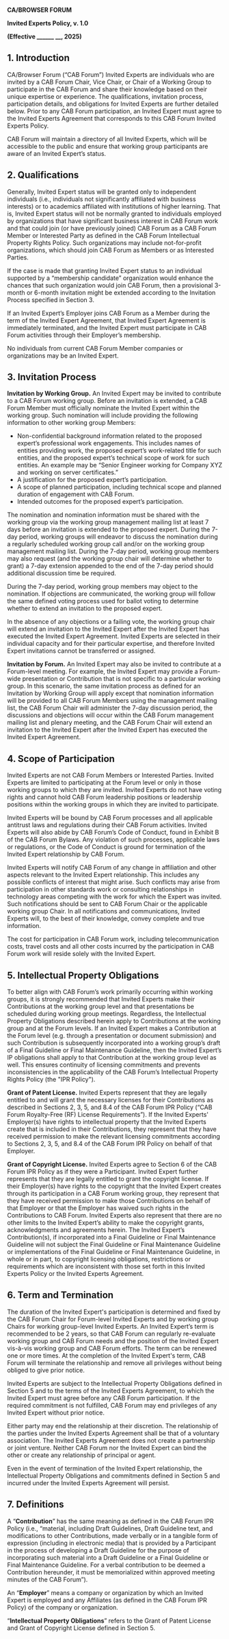 **CA/BROWSER FORUM**

**Invited Experts Policy, v. 1.0**

**(Effective ______ __, 2025)**



## **1.  Introduction**

CA/Browser Forum (“CAB Forum”) Invited Experts are individuals who are invited by a CAB Forum Chair, Vice Chair, or Chair of a Working Group to participate in the CAB Forum and share their knowledge based on their unique expertise or experience. The qualifications, invitation process, participation details, and obligations for Invited Experts are further detailed below. Prior to any CAB Forum participation, an Invited Expert must agree to the Invited Experts Agreement that corresponds to this CAB Forum Invited Experts Policy. 

CAB Forum will maintain a directory of all Invited Experts, which will be accessible to the public and ensure that working group participants are aware of an Invited Expert’s status.

## **2.  Qualifications**


Generally, Invited Expert status will be granted only to independent individuals (i.e., individuals not significantly affiliated with business interests) or to academics affiliated with institutions of higher learning. That is, Invited Expert status will not be normally granted to individuals employed by organizations that have significant business interest in CAB Forum work and that could join (or have previously joined) CAB Forum as a CAB Forum Member or Interested Party as defined in the CAB Forum Intellectual Property Rights Policy. Such organizations may include not-for-profit organizations, which should join CAB Forum as Members or as Interested Parties. 

If the case is made that granting Invited Expert status to an individual supported by a “membership candidate” organization would enhance the chances that such organization would join CAB Forum, then a provisional 3-month or 6-month invitation might be extended according to the Invitation Process specified in Section 3.

If an Invited Expert’s Employer joins CAB Forum as a Member during the term of the Invited Expert Agreement, that Invited Expert Agreement is immediately terminated, and the Invited Expert must participate in CAB Forum activities through their Employer’s membership.

No individuals from current CAB Forum Member companies or organizations may be an Invited Expert.

## **3.  Invitation Process**


**Invitation by Working Group.** An Invited Expert may be invited to contribute to a CAB Forum working group.  Before an invitation is extended, a CAB Forum Member must officially nominate the Invited Expert within the working group. Such nomination will include providing the following information to other working group Members:

- Non-confidential background information related to the proposed expert’s professional work engagements. This includes names of entities providing work, the proposed expert’s work-related title for such entities, and the proposed expert’s technical scope of work for such entities. An example may be “Senior Engineer working for Company XYZ and working on server certificates.”
-  A justification for the proposed expert’s participation.
- A scope of planned participation, including technical scope and planned duration of engagement with CAB Forum.
- Intended outcomes for the proposed expert’s participation.

The nomination and nomination information must be shared with the working group via the working group management mailing list at least 7 days before an invitation is extended to the proposed expert. During the 7-day period, working groups will endeavor to discuss the nomination during a regularly scheduled working group call and/or on the working group management mailing list. During the 7-day period, working group members may also request (and the working group chair will determine whether to grant) a 7-day extension appended to the end of the 7-day period should additional discussion time be required. 

During the 7-day period, working group members may object to the nomination. If objections are communicated, the working group will follow the same defined voting process used for ballot voting to determine whether to extend an invitation to the proposed expert. 

In the absence of any objections or a failing vote, the working group chair will extend an invitation to the Invited Expert after the Invited Expert has executed the Invited Expert Agreement.  Invited Experts are selected in their individual capacity and for their particular expertise, and therefore Invited Expert invitations cannot be transferred or assigned.

**Invitation by Forum.** An Invited Expert may also be invited to contribute at a Forum-level meeting. For example, the Invited Expert may provide a Forum-wide presentation or Contribution that is not specific to a particular working group. In this scenario, the same invitation process as defined for an Invitation by Working Group will apply except that nomination information will be provided to all CAB Forum Members using the management mailing list, the CAB Forum Chair will administer the 7-day discussion period, the discussions and objections will occur within the CAB Forum management mailing list and plenary meeting, and the CAB Forum Chair will extend an invitation to the Invited Expert after the Invited Expert has executed the Invited Expert Agreement.

## **4.  Scope of Participation**

Invited Experts are not CAB Forum Members or Interested Parties. Invited Experts are limited to participating at the Forum level or only in those working groups to which they are invited. Invited Experts do not have voting rights and cannot hold CAB Forum leadership positions or leadership positions within the working groups in which they are invited to participate.

Invited Experts will be bound by CAB Forum processes and all applicable antitrust laws and regulations during their CAB Forum activities. Invited Experts will also abide by CAB Forum’s Code of Conduct, found in Exhibit B of the CAB Forum Bylaws. Any violation of such processes, applicable laws or regulations, or the Code of Conduct is ground for termination of the Invited Expert relationship by CAB Forum.

Invited Experts will notify CAB Forum of any change in affiliation and other aspects relevant to the Invited Expert relationship. This includes any possible conflicts of interest that might arise. Such conflicts may arise from participation in other standards work or consulting relationships in technology areas competing with the work for which the Expert was invited. Such notifications should be sent to CAB Forum Chair or the applicable working group Chair. In all notifications and communications, Invited Experts will, to the best of their knowledge, convey complete and true information.

The cost for participation in CAB Forum work, including telecommunication costs, travel costs and all other costs incurred by the participation in CAB Forum work will reside solely with the Invited Expert.

## **5.  Intellectual Property Obligations**


To better align with CAB Forum’s work primarily occurring within working groups, it is strongly recommended that Invited Experts make their Contributions at the working group level and that presentations be scheduled during working group meetings. Regardless, the Intellectual Property Obligations described herein apply to Contributions at the working group and at the Forum levels. If an Invited Expert makes a Contribution at the Forum level (e.g. through a presentation or document submission) and such Contribution is subsequently incorporated into a working group’s draft of a Final Guideline or Final Maintenance Guideline, then the Invited Expert’s IP obligations shall apply to that Contribution at the working group level as well. This ensures continuity of licensing commitments and prevents inconsistencies in the applicability of the CAB Forum’s Intellectual Property Rights Policy (the "IPR Policy").

**Grant of Patent License.** Invited Experts represent that they are legally entitled to and will grant the necessary licenses for their Contributions as described in Sections 2, 3, 5, and 8.4 of the CAB Forum IPR Policy (“CAB Forum Royalty-Free (RF) License Requirements”). If the Invited Experts' Employer(s) have rights to intellectual property that the Invited Experts create that is included in their Contributions, they represent that they have received permission to make the relevant licensing commitments according to Sections 2, 3, 5, and 8.4 of the CAB Forum IPR Policy on behalf of that Employer.

**Grant of Copyright License.** Invited Experts agree to Section 6 of the CAB Forum IPR Policy as if they were a Participant.  Invited Expert further represents that they are legally entitled to grant the copyright license. If their Employer(s) have rights to the copyright that the Invited Expert creates through its participation in a CAB Forum working group, they represent that they have received permission to make those Contributions on behalf of that Employer or that the Employer has waived such rights in the Contributions to CAB Forum. Invited Experts also represent that there are no other limits to the Invited Expert’s ability to make the copyright grants, acknowledgments and agreements herein. The Invited Expert’s Contribution(s), if incorporated into a Final Guideline or Final Maintenance Guideline will not subject the Final Guideline or Final Maintenance Guideline or implementations of the Final Guideline or Final Maintenance Guideline, in whole or in part, to copyright licensing obligations, restrictions or requirements which are inconsistent with those set forth in this Invited Experts Policy or the Invited Experts Agreement.



## **6.  Term and Termination**

The duration of the Invited Expert's participation is determined and fixed by the CAB Forum Chair for Forum-level Invited Experts and by working group Chairs for working group-level Invited Experts. An Invited Expert’s term is recommended to be 2 years, so that CAB Forum can regularly re-evaluate working group and CAB Forum needs and the position of the Invited Expert vis-à-vis working group and CAB Forum efforts. The term can be renewed one or more times. At the completion of the Invited Expert's term, CAB Forum will terminate the relationship and remove all privileges without being obliged to give prior notice.

Invited Experts are subject to the Intellectual Property Obligations defined in Section 5 and to the terms of the Invited Experts Agreement, to which the Invited Expert must agree before any CAB Forum participation. If the required commitment is not fulfilled, CAB Forum may end privileges of any Invited Expert without prior notice.

Either party may end the relationship at their discretion. The relationship of the parties under the Invited Experts Agreement shall be that of a voluntary association. The Invited Experts Agreement does not create a partnership or joint venture. Neither CAB Forum nor the Invited Expert can bind the other or create any relationship of principal or agent.

Even in the event of termination of the Invited Expert relationship, the Intellectual Property Obligations and commitments defined in Section 5 and incurred under the Invited Experts Agreement will persist.



## **7.  Definitions**


A “**Contribution**” has the same meaning as defined in the CAB Forum IPR Policy (i.e., “material, including Draft Guidelines, Draft Guideline text, and modifications to other Contributions, made verbally or in a tangible form of expression (including in electronic media) that is provided by a Participant in the process of developing a Draft Guideline for the purpose of incorporating such material into a Draft Guideline or a Final Guideline or Final Maintenance Guideline. For a verbal contribution to be deemed a Contribution hereunder, it must be memorialized within approved meeting minutes of the CAB Forum”).

An “**Employer**” means a company or organization by which an Invited Expert is employed and any Affiliates (as defined in the CAB Forum IPR Policy) of the company or organization.

“**Intellectual Property Obligations**” refers to the Grant of Patent License and Grant of Copyright License defined in Section 5.
